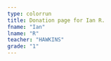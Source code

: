 ```yaml
---
type: colorrun 
title: Donation page for Ian R.
fname: "Ian"
lname: "R"
teacher: "HAWKINS"
grade: "1"
---
```

